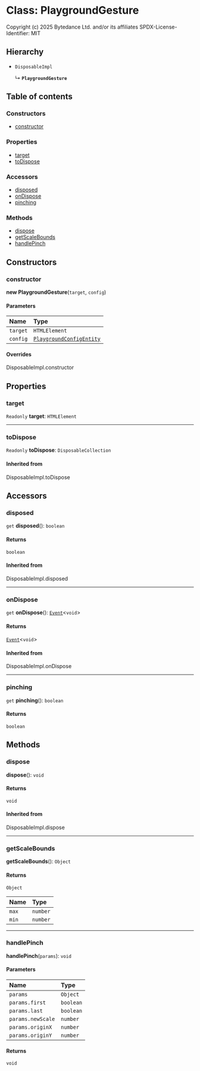 # Class: PlaygroundGesture

Copyright (c) 2025 Bytedance Ltd. and/or its affiliates
SPDX-License-Identifier: MIT

## Hierarchy

* `DisposableImpl`

  ↳ **`PlaygroundGesture`**

## Table of contents

### Constructors

* [constructor](/auto-docs/playground-react/classes/PlaygroundGesture.md#constructor)

### Properties

* [target](/auto-docs/playground-react/classes/PlaygroundGesture.md#target)
* [toDispose](/auto-docs/playground-react/classes/PlaygroundGesture.md#todispose)

### Accessors

* [disposed](/auto-docs/playground-react/classes/PlaygroundGesture.md#disposed)
* [onDispose](/auto-docs/playground-react/classes/PlaygroundGesture.md#ondispose)
* [pinching](/auto-docs/playground-react/classes/PlaygroundGesture.md#pinching)

### Methods

* [dispose](/auto-docs/playground-react/classes/PlaygroundGesture.md#dispose)
* [getScaleBounds](/auto-docs/playground-react/classes/PlaygroundGesture.md#getscalebounds)
* [handlePinch](/auto-docs/playground-react/classes/PlaygroundGesture.md#handlepinch)

## Constructors

### constructor

**new PlaygroundGesture**(`target`, `config`)

#### Parameters

| Name | Type |
| :------ | :------ |
| `target` | `HTMLElement` |
| `config` | [`PlaygroundConfigEntity`](/auto-docs/playground-react/classes/PlaygroundConfigEntity.md) |

#### Overrides

DisposableImpl.constructor

## Properties

### target

`Readonly` **target**: `HTMLElement`

***

### toDispose

`Readonly` **toDispose**: `DisposableCollection`

#### Inherited from

DisposableImpl.toDispose

## Accessors

### disposed

`get` **disposed**(): `boolean`

#### Returns

`boolean`

#### Inherited from

DisposableImpl.disposed

***

### onDispose

`get` **onDispose**(): [`Event`](/auto-docs/playground-react/interfaces/Event-1.md)<`void`>

#### Returns

[`Event`](/auto-docs/playground-react/interfaces/Event-1.md)<`void`>

#### Inherited from

DisposableImpl.onDispose

***

### pinching

`get` **pinching**(): `boolean`

#### Returns

`boolean`

## Methods

### dispose

**dispose**(): `void`

#### Returns

`void`

#### Inherited from

DisposableImpl.dispose

***

### getScaleBounds

**getScaleBounds**(): `Object`

#### Returns

`Object`

| Name | Type |
| :------ | :------ |
| `max` | `number` |
| `min` | `number` |

***

### handlePinch

**handlePinch**(`params`): `void`

#### Parameters

| Name | Type |
| :------ | :------ |
| `params` | `Object` |
| `params.first` | `boolean` |
| `params.last` | `boolean` |
| `params.newScale` | `number` |
| `params.originX` | `number` |
| `params.originY` | `number` |

#### Returns

`void`
